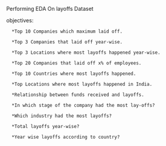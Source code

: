 Performing EDA On layoffs Dataset

objectives:


      *Top 10 Companies which maximum laid off.

      *Top 3 Companies that laid off year-wise.

      *Top 3 Locations where most layoffs happened year-wise.

      *Top 20 Companies that laid off x% of employees.

      *Top 10 Countries where most layoffs happened.

      *Top Locations where most layoffs happened in India.

      *Relationship between funds received and layoffs.

      *In which stage of the company had the most lay-offs?

      *Which industry had the most layoffs?

      *Total layoffs year-wise?
      
      *Year wise layoffs according to country?
